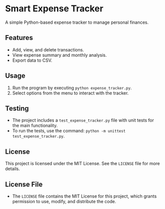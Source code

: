 # Smart Expense Tracker
A simple Python-based expense tracker to manage personal finances.

## Features
- Add, view, and delete transactions.
- View expense summary and monthly analysis.
- Export data to CSV.

## Usage
1. Run the program by executing `python expense_tracker.py`.
2. Select options from the menu to interact with the tracker.

## Testing
- The project includes a `test_expense_tracker.py` file with unit tests for the main functionality.
- To run the tests, use the command: `python -m unittest test_expense_tracker.py`.

## License
This project is licensed under the MIT License. See the `LICENSE` file for more details.

## License File
- The `LICENSE` file contains the MIT License for this project, which grants permission to use, modify, and distribute the code.
